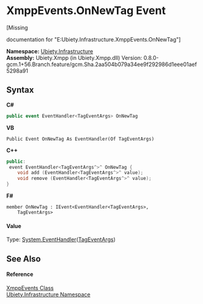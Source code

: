 # XmppEvents.OnNewTag Event
 

\[Missing <summary> documentation for "E:Ubiety.Infrastructure.XmppEvents.OnNewTag"\]

**Namespace:**&nbsp;<a href="7349ff87-094b-cd2f-6f99-c82eea293e78">Ubiety.Infrastructure</a><br />**Assembly:**&nbsp;Ubiety.Xmpp (in Ubiety.Xmpp.dll) Version: 0.8.0-gcm.1+56.Branch.feature/gcm.Sha.2aa504b079a34ee9f292986d1eee01aef5298a91

## Syntax

**C#**<br />
``` C#
public event EventHandler<TagEventArgs> OnNewTag
```

**VB**<br />
``` VB
Public Event OnNewTag As EventHandler(Of TagEventArgs)
```

**C++**<br />
``` C++
public:
 event EventHandler<TagEventArgs^>^ OnNewTag {
	void add (EventHandler<TagEventArgs^>^ value);
	void remove (EventHandler<TagEventArgs^>^ value);
}
```

**F#**<br />
``` F#
member OnNewTag : IEvent<EventHandler<TagEventArgs>,
    TagEventArgs>

```


#### Value
Type: <a href="http://msdn2.microsoft.com/en-us/library/db0etb8x" target="_blank">System.EventHandler</a>(<a href="81eb7b62-4b7b-d2ed-8e62-3fb97b104d4e">TagEventArgs</a>)

## See Also


#### Reference
<a href="53afd0a6-cf28-9557-2822-4438f8918532">XmppEvents Class</a><br /><a href="7349ff87-094b-cd2f-6f99-c82eea293e78">Ubiety.Infrastructure Namespace</a><br />